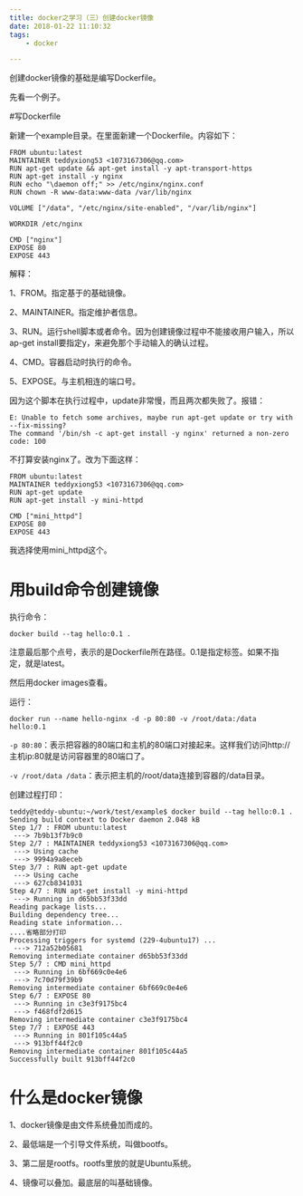 ```yaml
---
title: docker之学习（三）创建docker镜像
date: 2018-01-22 11:10:32
tags:
	- docker

---
```




创建docker镜像的基础是编写Dockerfile。

先看一个例子。

#写Dockerfile

新建一个example目录。在里面新建一个Dockerfile。内容如下：

```
FROM ubuntu:latest
MAINTAINER teddyxiong53 <1073167306@qq.com>
RUN apt-get update && apt-get install -y apt-transport-https
RUN apt-get install -y nginx
RUN echo "\daemon off;" >> /etc/nginx/nginx.conf
RUN chown -R www-data:www-data /var/lib/nginx

VOLUME ["/data", "/etc/nginx/site-enabled", "/var/lib/nginx"]

WORKDIR /etc/nginx

CMD ["nginx"]
EXPOSE 80
EXPOSE 443

```

解释：

1、FROM。指定基于的基础镜像。

2、MAINTAINER。指定维护者信息。

3、RUN。运行shell脚本或者命令。因为创建镜像过程中不能接收用户输入，所以ap-get install要指定y，来避免那个手动输入的确认过程。

4、CMD。容器启动时执行的命令。

5、EXPOSE。与主机相连的端口号。

因为这个脚本在执行过程中，update非常慢，而且两次都失败了。报错：

```
E: Unable to fetch some archives, maybe run apt-get update or try with --fix-missing?
The command '/bin/sh -c apt-get install -y nginx' returned a non-zero code: 100
```

不打算安装nginx了。改为下面这样：

```
FROM ubuntu:latest
MAINTAINER teddyxiong53 <1073167306@qq.com>
RUN apt-get update
RUN apt-get install -y mini-httpd

CMD ["mini_httpd"]
EXPOSE 80
EXPOSE 443

```

我选择使用mini_httpd这个。



# 用build命令创建镜像

执行命令：

```
docker build --tag hello:0.1 .
```

注意最后那个点号，表示的是Dockerfile所在路径。0.1是指定标签。如果不指定，就是latest。

然后用docker images查看。

运行：

```
docker run --name hello-nginx -d -p 80:80 -v /root/data:/data hello:0.1
```

`-p 80:80`：表示把容器的80端口和主机的80端口对接起来。这样我们访问http://主机ip:80就是访问容器里的80端口了。

`-v /root/data /data`：表示把主机的/root/data连接到容器的/data目录。

创建过程打印：

```
teddy@teddy-ubuntu:~/work/test/example$ docker build --tag hello:0.1 .
Sending build context to Docker daemon 2.048 kB
Step 1/7 : FROM ubuntu:latest
 ---> 7b9b13f7b9c0
Step 2/7 : MAINTAINER teddyxiong53 <1073167306@qq.com>
 ---> Using cache
 ---> 9994a9a8eceb
Step 3/7 : RUN apt-get update
 ---> Using cache
 ---> 627cb8341031
Step 4/7 : RUN apt-get install -y mini-httpd
 ---> Running in d65bb53f33dd
Reading package lists...
Building dependency tree...
Reading state information...
....省略部分打印
Processing triggers for systemd (229-4ubuntu17) ...
 ---> 712a52b05681
Removing intermediate container d65bb53f33dd
Step 5/7 : CMD mini_httpd
 ---> Running in 6bf669c0e4e6
 ---> 7c70d79f39b9
Removing intermediate container 6bf669c0e4e6
Step 6/7 : EXPOSE 80
 ---> Running in c3e3f9175bc4
 ---> f468fdf2d615
Removing intermediate container c3e3f9175bc4
Step 7/7 : EXPOSE 443
 ---> Running in 801f105c44a5
 ---> 913bff44f2c0
Removing intermediate container 801f105c44a5
Successfully built 913bff44f2c0
```

# 什么是docker镜像

1、docker镜像是由文件系统叠加而成的。

2、最低端是一个引导文件系统，叫做bootfs。

3、第二层是rootfs。rootfs里放的就是Ubuntu系统。

4、镜像可以叠加。最底层的叫基础镜像。

